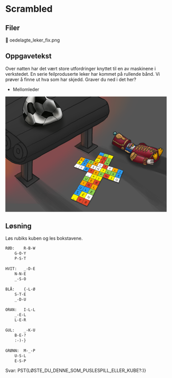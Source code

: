 # Scrambled

## Filer

📎 oedelagte_leker_fix.png

## Oppgavetekst

Over natten har det vært store utfordringer knyttet til en av maskinene i verkstedet. En serie feilproduserte leker har kommet på rullende bånd. Vi prøver å finne ut hva som har skjedd. Graver du ned i det her?

- Mellomleder

![alt text](https://raw.githubusercontent.com/henriksb/CTF-NPST-2023/main/Dag%202/oedelagte_leker_fix.png?token=GHSAT0AAAAAACMC3XIWDLEPCGNGTP672ZLCZMO6QPQ)

## Løsning

Løs rubiks kuben og les bokstavene.

```
RØD: 	R-B-W
	G-O-Y
	P-S-T

HVIT:	_-D-E
	N-N-E
	_-S-O

BLÅ:	{-L-Ø
	S-T-E
	_-D-U
	
ORAN:	I-L-L
	_-E-L
	L-E-R

GUL:	_-K-U
	B-E-?
	:-)-}

GRØNN:  M-_-P
	U-S-L
	E-S-P
```
	
Svar: PST{LØSTE_DU_DENNE_SOM_PUSLESPILL_ELLER_KUBE?:)}
